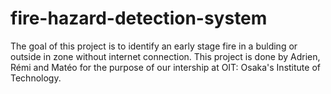 # fire-hazard-detection-system
The goal of this project is to identify an early stage fire in a bulding or outside in zone without internet connection. This project is done by Adrien, Rémi and Matéo for the purpose of our intership at OIT: Osaka's Institute of Technology.
